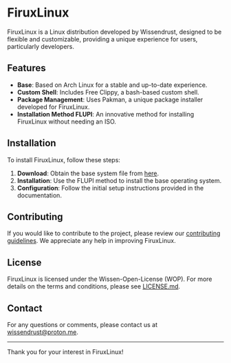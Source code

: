 # FiruxLinux

FiruxLinux is a Linux distribution developed by Wissendrust, designed to be flexible and customizable, providing a unique experience for users, particularly developers.

## Features

- **Base**: Based on Arch Linux for a stable and up-to-date experience.
- **Custom Shell**: Includes Free Clippy, a bash-based custom shell.
- **Package Management**: Uses Pakman, a unique package installer developed for FiruxLinux.
- **Installation Method FLUPI**: An innovative method for installing FiruxLinux without needing an ISO.

## Installation

To install FiruxLinux, follow these steps:

1. **Download**: Obtain the base system file from [here](#).
2. **Installation**: Use the FLUPI method to install the base operating system.
3. **Configuration**: Follow the initial setup instructions provided in the documentation.

## Contributing

If you would like to contribute to the project, please review our [contributing guidelines](CONTRIBUTING.md). We appreciate any help in improving FiruxLinux.

## License

FiruxLinux is licensed under the Wissen-Open-License (WOP). For more details on the terms and conditions, please see [LICENSE.md](LICENSE.md).

## Contact

For any questions or comments, please contact us at [wissendrust@proton.me](mailto:wissendrust@proton.me).

---

Thank you for your interest in FiruxLinux!
